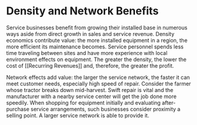 # Density and Network Benefits
Service businesses benefit from growing their installed base in numerous ways aside from direct growth in sales and service revenue. Density economics contribute value: the more installed equipment in a region, the more efficient its maintenance becomes. Service personnel spends less time traveling between sites and have more experience with local environment effects on equipment. The greater the density, the lower the cost of [[Recurring Revenues]] and, therefore, the greater the profit.

Network effects add value: the larger the service network, the faster it can meet customer needs, especially high speed of repair. Consider the farmer whose tractor breaks down mid-harvest. Swift repair is vital and the manufacturer with a nearby service center will get the job done more speedily. When shopping for equipment initially and evaluating after-purchase service arrangements, such businesses consider proximity a selling point. A larger service network is able to provide it.